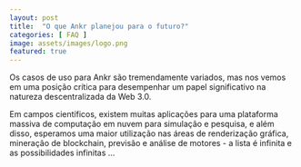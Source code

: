 ```yaml
---
layout: post
title:  "O que Ankr planejou para o futuro?"
categories: [ FAQ ]
image: assets/images/logo.png
featured: true
---
```

Os casos de uso para Ankr são tremendamente variados, mas nos vemos em uma posição crítica para desempenhar um papel significativo na natureza descentralizada da Web 3.0.

Em campos científicos, existem muitas aplicações para uma plataforma massiva de computação em nuvem para simulação e pesquisa, e além disso, esperamos uma maior utilização nas áreas de renderização gráfica, mineração de blockchain, previsão e análise de motores - a lista é infinita e as possibilidades infinitas ...
